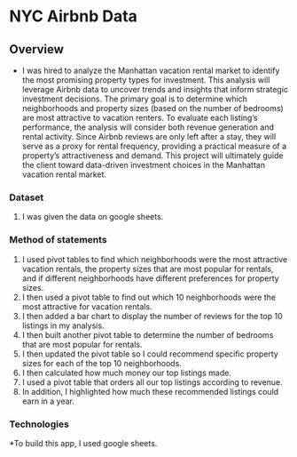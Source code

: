 # NYC Airbnb Data

## Overview
* I was hired to analyze the Manhattan vacation rental market to identify the most promising property types for investment. This analysis will leverage Airbnb data to uncover trends and insights that inform strategic investment decisions.  The primary goal is to determine which neighborhoods and property sizes (based on the number of bedrooms) are most attractive to vacation renters. To evaluate each listing’s performance, the analysis will consider both revenue generation and rental activity.  Since Airbnb reviews are only left after a stay, they will serve as a proxy for rental frequency, providing a practical measure of a property’s attractiveness and demand.  This project will ultimately guide the client toward data-driven investment choices in the Manhattan vacation rental market.

### Dataset

1. I was given the data on google sheets.  


### Method of statements

1.  I used pivot tables to find which neighborhoods were the most attractive vacation rentals, the property sizes that are most popular for rentals, and if different neighborhoods have different preferences for property sizes.
2.  I then used a pivot table to find out which 10 neighborhoods were the most attractive for vacation rentals.
3.  I then added a bar chart to display the number of reviews for the top 10 listings in my analysis.
4.  I then built another pivot table to determine the number of bedrooms that are most popular for rentals.
5.  I then updated the pivot table so I could recommend specific property sizes for each of the top 10 neighborhoods.
6.  I then calculated how much money our top listings made.
7.  I used a pivot table that orders all our top listings according to revenue.
8.  In addition, I highlighted how much these recommended listings could earn in a year.  

### Technologies
*To build this app, I used google sheets.  
